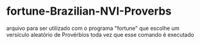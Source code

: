 # fortune-Brazilian-NVI-Proverbs
arquivo para ser utilizado com o programa "fortune" que escolhe um versículo aleatório de Provérbios toda vez que esse comando é executado
